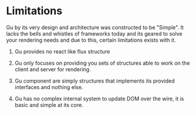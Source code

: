 # Limitations
 Gu by its very design and architecture was constructed to be "Simple".
 It lacks the bells and whistles of frameworks today and its geared to solve your rendering needs and due to this,
 certain limitations exists with it.

 1. Gu provides no react like flux structure

 2. Gu only focuses on providing you sets of structures able to work on the client and server for rendering.

 3. Gu component are simply structures that implements its provided interfaces and nothing else.

 4. Gu has no complex internal system to update DOM over the wire, it is basic and simple at its core.
